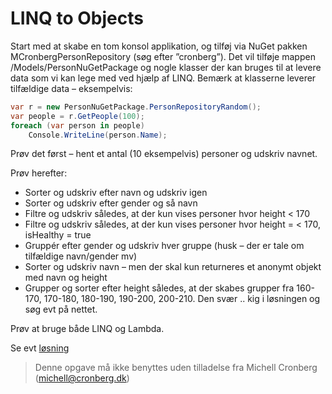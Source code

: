 ﻿# LINQ to Objects

Start med at skabe en tom konsol applikation, og tilføj via NuGet pakken MCronbergPersonRepository (søg efter ”cronberg”). Det vil tilføje mappen /Models/PersonNuGetPackage og nogle klasser der kan bruges til at levere data som vi kan lege med ved hjælp af LINQ. Bemærk at klasserne leverer tilfældige data – eksempelvis:

```csharp
var r = new PersonNuGetPackage.PersonRepositoryRandom();
var people = r.GetPeople(100);
foreach (var person in people)
    Console.WriteLine(person.Name);
```

Prøv det først – hent et antal (10 eksempelvis) personer og udskriv navnet.

Prøv herefter:

- Sorter og udskriv efter navn og udskriv igen
- Sorter og udskriv efter gender og så navn
- Filtre og udskriv således, at der kun vises personer hvor height < 170
- Filtre og udskriv således, at der kun vises personer hvor height =  < 170, isHealthy = true
- Gruppér efter gender og udskriv hver gruppe (husk – der er tale om tilfældige navn/gender mv)
- Sorter og udskriv navn – men der skal kun returneres et anonymt objekt med navn og height	
- Grupper og sorter efter height således, at der skabes grupper fra 160-170, 170-180, 180-190, 190-200, 200-210. Den svær .. kig i løsningen og søg evt på nettet.
 
Prøv at bruge både LINQ og Lambda.

Se evt [løsning](https://github.com/devcronberg/undervisning-cs-opgaver/blob/master/linq2objects-person/Program.cs)

<!-- footerstart -->
> Denne opgave må ikke benyttes uden tilladelse fra Michell Cronberg (michell@cronberg.dk)
<!-- footerslut -->
